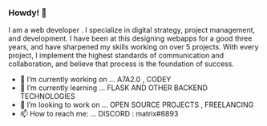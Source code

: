 ### Howdy! 👋


I am a web developer .
I specialize in digital strategy, project management, and development. I have been at this designing webapps for a good three years, and have sharpened my skills working on over 5 projects.
With every project, I implement the highest standards of communication and collaboration, and believe that process is the foundation of success.

- 🔭 I’m currently working on ... A7A2.0 , CODEY 
- 🌱 I’m currently learning ... FLASK AND OTHER BACKEND TECHNOLOGIES
- 👯 I’m looking to work on ... OPEN SOURCE PROJECTS , FREELANCING
- 📫 How to reach me: ... DISCORD : matrix#6893
